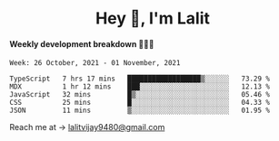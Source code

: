 <h1 align="center">Hey 👋, I'm Lalit</h1>

#### Weekly development breakdown 👨🏻‍💻
<!--START_SECTION:waka-->
```text
Week: 26 October, 2021 - 01 November, 2021

TypeScript   7 hrs 17 mins   ██████████████████▒░░░░░░   73.29 % 
MDX          1 hr 12 mins    ███░░░░░░░░░░░░░░░░░░░░░░   12.13 % 
JavaScript   32 mins         █▒░░░░░░░░░░░░░░░░░░░░░░░   05.46 % 
CSS          25 mins         █░░░░░░░░░░░░░░░░░░░░░░░░   04.33 % 
JSON         11 mins         ▒░░░░░░░░░░░░░░░░░░░░░░░░   01.95 % 
```
<!--END_SECTION:waka-->

Reach me at → lalitvijay9480@gmail.com
